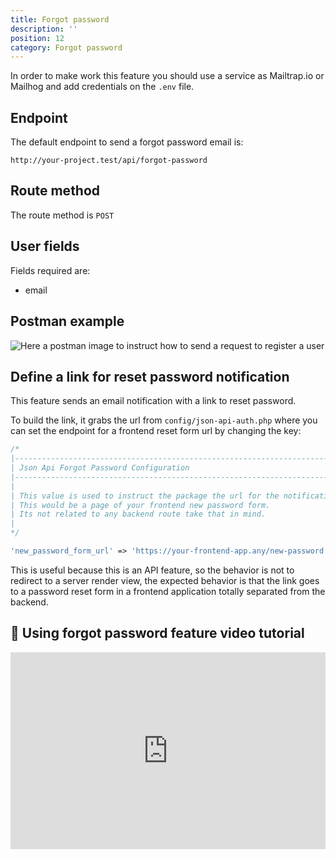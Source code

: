 ```yaml
---
title: Forgot password
description: ''
position: 12
category: Forgot password
---
```


<alert type="warning">

In order to make work this feature you should use a service as Mailtrap.io or Mailhog and add credentials on the `.env` file.

</alert>

## Endpoint

The default endpoint to send a forgot password email is:

```
http://your-project.test/api/forgot-password
```

## Route method

The route method is `POST`

## User fields

Fields required are:

- email

## Postman example

![Here a postman image to instruct how to send a request to register a user](/images/postman-forgot-password-screenshot.png)

## Define a link for reset password notification

This feature sends an email notification with a link to reset password.

To build the link, it grabs the url from `config/json-api-auth.php` where you can set the endpoint for a frontend reset form url by changing the key:

```php
/*
|--------------------------------------------------------------------------
| Json Api Forgot Password Configuration
|--------------------------------------------------------------------------
|
| This value is used to instruct the package the url for the notification
| This would be a page of your frontend new password form.
| Its not related to any backend route take that in mind.
|
*/

'new_password_form_url' => 'https://your-frontend-app.any/new-password',
```

This is useful because this is an API feature, so the behavior is not to redirect to a server render view, the expected behavior is that the link goes to a password reset form in a frontend application totally separated from the backend.

## 🍿 Using forgot password feature video tutorial

<iframe style="width: 100%" height="315" src="https://www.youtube.com/embed/hEoqL0MHRp4" frameborder="0" allow="accelerometer; autoplay; clipboard-write; encrypted-media; gyroscope; picture-in-picture" allowfullscreen></iframe>